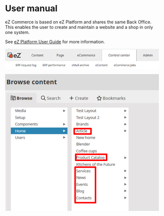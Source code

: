 # User manual

eZ Commerce is based on eZ Platform and shares the same Back Office.
This enables the user to create and maintain a website and a shop in only one system. 

See [eZ Platform User Guide](https://doc.ezplatform.com/projects/userguide/en/latest/) for more information.

![](img/backend_menu.png)

![](img/browse.png)
